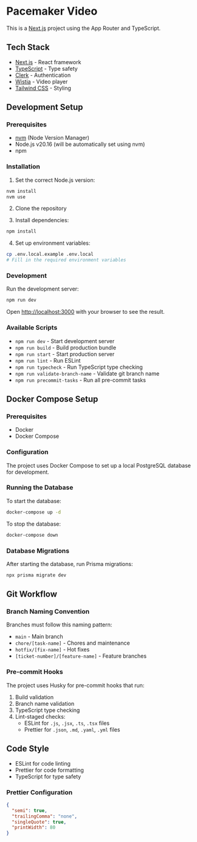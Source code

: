 # Pacemaker Video

This is a [Next.js](https://nextjs.org) project using the App Router and TypeScript.

## Tech Stack

- [Next.js](https://nextjs.org) - React framework
- [TypeScript](https://www.typescriptlang.org/) - Type safety
- [Clerk](https://clerk.com/) - Authentication
- [Wistia](https://wistia.com/) - Video player
- [Tailwind CSS](https://tailwindcss.com/) - Styling

## Development Setup

### Prerequisites

- [nvm](https://github.com/nvm-sh/nvm) (Node Version Manager)
- Node.js v20.16 (will be automatically set using nvm)
- npm

### Installation

1. Set the correct Node.js version:

```bash
nvm install
nvm use
```

2. Clone the repository

3. Install dependencies:

```bash
npm install
```

4. Set up environment variables:

```bash
cp .env.local.example .env.local
# Fill in the required environment variables
```

### Development

Run the development server:

```bash
npm run dev
```

Open [http://localhost:3000](http://localhost:3000) with your browser to see the result.

### Available Scripts

- `npm run dev` - Start development server
- `npm run build` - Build production bundle
- `npm run start` - Start production server
- `npm run lint` - Run ESLint
- `npm run typecheck` - Run TypeScript type checking
- `npm run validate-branch-name` - Validate git branch name
- `npm run precommit-tasks` - Run all pre-commit tasks

## Docker Compose Setup

### Prerequisites

- Docker
- Docker Compose

### Configuration

The project uses Docker Compose to set up a local PostgreSQL database for development.

### Running the Database

To start the database:

```bash
docker-compose up -d
```

To stop the database:

```bash
docker-compose down
```

### Database Migrations

After starting the database, run Prisma migrations:

```bash
npx prisma migrate dev
```

## Git Workflow

### Branch Naming Convention

Branches must follow this naming pattern:

- `main` - Main branch
- `chore/[task-name]` - Chores and maintenance
- `hotfix/[fix-name]` - Hot fixes
- `[ticket-number]/[feature-name]` - Feature branches

### Pre-commit Hooks

The project uses Husky for pre-commit hooks that run:

1. Build validation
2. Branch name validation
3. TypeScript type checking
4. Lint-staged checks:
   - ESLint for `.js`, `.jsx`, `.ts`, `.tsx` files
   - Prettier for `.json`, `.md`, `.yaml`, `.yml` files

## Code Style

- ESLint for code linting
- Prettier for code formatting
- TypeScript for type safety

### Prettier Configuration

```json
{
  "semi": true,
  "trailingComma": "none",
  "singleQuote": true,
  "printWidth": 80
}
```
